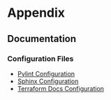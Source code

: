 # Appendix

## Documentation

### Configuration Files
- [Pylint Configuration](https://pylint.readthedocs.io/en/latest/user_guide/configuration/index.html)
- [Sphinx Configuration](https://www.sphinx-doc.org/en/master/usage/configuration.html)
- [Terraform Docs Configuration](https://terraform-docs.io/user-guide/configuration/)